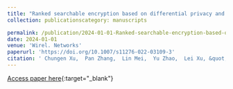 ```yaml
---
title: "Ranked searchable encryption based on differential privacy and blockchain"
collection: publicationscategory: manuscripts

permalink: /publication/2024-01-01-Ranked-searchable-encryption-based-on-differential-privacy-and-blockchain
date: 2024-01-01
venue: 'Wirel. Networks'
paperurl: 'https://doi.org/10.1007/s11276-022-03109-3'
citation: ' Chungen Xu,  Pan Zhang,  Lin Mei,  Yu Zhao,  Lei Xu, &quot;Ranked searchable encryption based on differential privacy and blockchain.&quot; Wirel. Networks, 2024.'
---
```

[Access paper here](https://doi.org/10.1007/s11276-022-03109-3){:target="_blank"}
